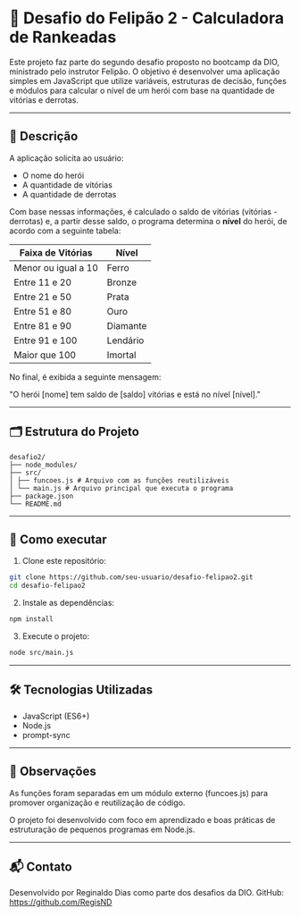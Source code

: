 # 🧠 Desafio do Felipão 2 - Calculadora de Rankeadas

Este projeto faz parte do segundo desafio proposto no bootcamp da DIO, ministrado pelo instrutor Felipão. O objetivo é desenvolver uma aplicação simples em JavaScript que utilize variáveis, estruturas de decisão, funções e módulos para calcular o nível de um herói com base na quantidade de vitórias e derrotas.

---

## 🧾 Descrição

A aplicação solicita ao usuário:
- O nome do herói
- A quantidade de vitórias
- A quantidade de derrotas

Com base nessas informações, é calculado o saldo de vitórias (vitórias - derrotas) e, a partir desse saldo, o programa determina o **nível** do herói, de acordo com a seguinte tabela:

| Faixa de Vitórias         | Nível      |
|---------------------------|------------|
| Menor ou igual a 10       | Ferro      |
| Entre 11 e 20             | Bronze     |
| Entre 21 e 50             | Prata      |
| Entre 51 e 80             | Ouro       |
| Entre 81 e 90             | Diamante   |
| Entre 91 e 100            | Lendário   |
| Maior que 100             | Imortal    |

No final, é exibida a seguinte mensagem:

"O herói [nome] tem saldo de [saldo] vitórias e está no nível [nível]."

---

## 🗂 Estrutura do Projeto
```
desafio2/
├── node_modules/
├── src/
│ ├── funcoes.js # Arquivo com as funções reutilizáveis
│ └── main.js # Arquivo principal que executa o programa
├── package.json
└── README.md
```
---

## 🚀 Como executar

1. Clone este repositório:
```bash
git clone https://github.com/seu-usuario/desafio-felipao2.git
cd desafio-felipao2
```

2. Instale as dependências:
```bash
npm install
```

3. Execute o projeto:
```bash
node src/main.js
```

---

## 🛠 Tecnologias Utilizadas

- JavaScript (ES6+)
- Node.js
- prompt-sync

---

## 📌 Observações

As funções foram separadas em um módulo externo (funcoes.js) para promover organização e reutilização de código.

O projeto foi desenvolvido com foco em aprendizado e boas práticas de estruturação de pequenos programas em Node.js.

---

## 📬 Contato

Desenvolvido por Reginaldo Dias como parte dos desafios da DIO.
GitHub: https://github.com/RegisND
